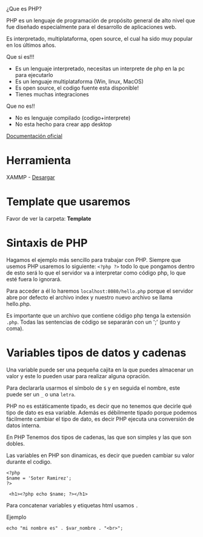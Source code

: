 ¿Que es PHP?

PHP es un lenguaje de programación de propósito general de alto nivel que fue diseñado especialmente para el desarrollo de aplicaciones web.

Es interpretado, multiplataforma, open source, el cual ha sido muy popular en los últimos años.

Que si es!!!

- Es un lenguaje interpretado, necesitas un interprete de php en la pc para ejecutarlo
- Es un lenguaje multiplataforma (Win, linux, MacOS)
- Es open source, el codigo fuente esta disponible!
- Tienes muchas integraciones

Que no es!!

- No es lenguaje compilado (codigo+interprete)
- No esta hecho para crear app desktop

[Documentación oficial](http://php.net/manual/es/)

# Herramienta

XAMMP - [Desargar](https://www.apachefriends.org/es/index.html)

# Template que usaremos 

Favor de ver la carpeta: **Template**

# Sintaxis de PHP

Hagamos el ejemplo más sencillo para trabajar con PHP. Siempre que usemos PHP usaremos lo siguiente: `<?php ?>` todo lo que pongamos dentro de esto será lo que el servidor va a interpretar como código php, lo que esté fuera lo ignorará.

Para acceder a él lo haremos `localhost:8080/hello.php` porque el servidor abre por defecto el archivo index y nuestro nuevo archivo se llama hello.php.

Es importante que un archivo que contiene código php tenga la extensión `.php`.
Todas las sentencias de código se separarán con un ';' (punto y coma).

# Variables tipos de datos y cadenas 

Una variable puede ser una pequeña cajita en la que puedes almacenar un valor y este lo pueden usar para realizar alguna opración.

Para declararla usarmos el símbolo de `$` y en seguida el nombre, este puede ser un `_` o una `letra`.

PHP no es estáticamente tipado, es decir que no tenemos que decirle qué tipo de dato es esa variable. Además es débilmente tipado porque podemos fácilmente cambiar el tipo de dato, es decir PHP ejecuta una conversión de datos interna.

En PHP Tenemos dos tipos de cadenas, las que son simples y las que son dobles.

Las variables en PHP son dinamicas, es decir que pueden cambiar su valor durante el codigo.
```
<?php
$name = 'Soter Ramirez';
?>
```
```
 <h1><?php echo $name; ?></h1>
 ```
 Para concatenar variables y etiquetas html usamos `.`

Ejemplo
```
echo "mi nombre es" . $var_nombre . "<br>";
```